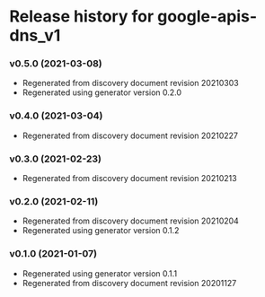# Release history for google-apis-dns_v1

### v0.5.0 (2021-03-08)

* Regenerated from discovery document revision 20210303
* Regenerated using generator version 0.2.0

### v0.4.0 (2021-03-04)

* Regenerated from discovery document revision 20210227

### v0.3.0 (2021-02-23)

* Regenerated from discovery document revision 20210213

### v0.2.0 (2021-02-11)

* Regenerated from discovery document revision 20210204
* Regenerated using generator version 0.1.2

### v0.1.0 (2021-01-07)

* Regenerated using generator version 0.1.1
* Regenerated from discovery document revision 20201127

